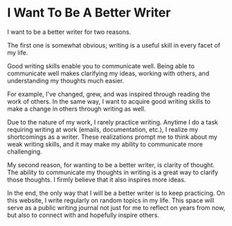 # I Want To Be A Better Writer

I want to be a better writer for two reasons.

The first one is somewhat obvious; writing is a useful skill in every facet of my life.

Good writing skills enable you to communicate well. Being able to communicate well makes clarifying my ideas, working with others, and understanding my thoughts much easier.

For example, I've changed, grew, and was inspired through reading the work of others. In the same way, I want to acquire good writing skills to make a change in others through writing as well.

Due to the nature of my work, I rarely practice writing. Anytime I do a task requiring writing at work (emails, documentation, etc.), I realize my shortcomings as a writer. These realizations prompt me to think about my weak writing skills, and it may make my ability to communicate more challenging.

My second reason, for wanting to be a better writer, is clarity of thought. The ability to communicate my thoughts in writing is a great way to clarify those thoughts. I firmly believe that it also inspires more ideas.

In the end, the only way that I will be a better writer is to keep practicing. On this website, I write regularly on random topics in my life. This space will serve as a public writing journal not just for me to reflect on years from now, but also to connect with and hopefully inspire others.